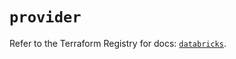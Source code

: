 # `provider`

Refer to the Terraform Registry for docs: [`databricks`](https://registry.terraform.io/providers/databricks/databricks/1.90.0/docs).
